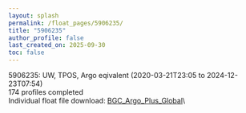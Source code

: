 ```yaml
---
layout: splash
permalink: /float_pages/5906235/
title: "5906235"
author_profile: false
last_created_on: 2025-09-30
toc: false
---
```

 
5906235: UW, TPOS, Argo eqivalent (2020-03-21T23:05 to 2024-12-23T07:54)\
174 profiles completed\
Individual float file download: [BGC_Argo_Plus_Global](https://ftp.soest.hawaii.edu/bgc_argo_plus/Individual_Floats/outliers_removed/5906235_Sprof_processed.nc)\

